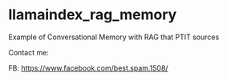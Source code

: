 # llamaindex_rag_memory

Example of Conversational Memory with RAG that PTIT sources


Contact me: 

FB: https://www.facebook.com/best.spam.1508/

